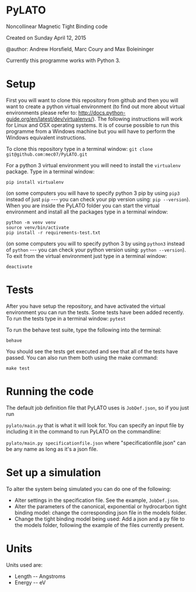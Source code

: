 # PyLATO
Noncollinear Magnetic Tight Binding code

Created on Sunday April 12, 2015

@author: Andrew Horsfield, Marc Coury and Max Boleininger

Currently this programme works with Python 3.

# Setup
First you will want to clone this repository from github and then you will want to create a python virtual environment (to find out more about virtual environments please refer to: http://docs.python-guide.org/en/latest/dev/virtualenvs/).
The following instructions will work for Linux and OSX operating systems.
It is of course possible to run this programme from a Windows machine but you will have to perform the Windows equivalent instructions.

To clone this repository type in a terminal window:
```git clone git@github.com:mec07/PyLATO.git```

For a python 3 virtual environment you will need to install the `virtualenv` package. Type in a terminal window:

```pip install virtualenv```

(on some computers you will have to specify python 3 pip by using `pip3` instead of just `pip` --- you can check your pip version using: `pip --version`).
When you are inside the PyLATO folder you can start the virtual environment and install all the packages type in a terminal window:

```
python -m venv venv
source venv/bin/activate
pip install -r requirements-test.txt
```
(on some computers you will to specify python 3 by using `python3` instead of `python` --- you can check your python version using: `python --version`).
To exit from the virtual environment just type in a terminal window:

```deactivate```


# Tests
After you have setup the repository, and have activated the virtual environment you can run the tests.
Some tests have been added recently. To run the tests type in a terminal window:
```pytest```

To run the behave test suite, type the following into the terminal:

```behave```

You should see the tests get executed and see that all of the tests have passed.
You can also run them both using the make command:

```make test```


# Running the code
The default job definition file that PyLATO uses is `JobDef.json`, so if you just run 

```pylato/main.py```
that is what it will look for.
You can specify an input file by including it in the command to run PyLATO on the commandline:

```pylato/main.py specificationfile.json```
where "specificationfile.json" can be any name as long as it's a json file.


# Set up a simulation
To alter the system being simulated you can do one of the following:
  * Alter settings in the specification file. See the example, `JobDef.json`.
  * Alter the parameters of the canonical, exponential or hydrocarbon tight binding model: change the corresponding json file in the models folder.
  * Change the tight binding model being used: Add a json and a py file to the models folder, following the example of the files currently present.


# Units
Units used are:
  * Length -- Angstroms
  * Energy -- eV
